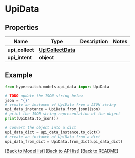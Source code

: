 # UpiData


## Properties

Name | Type | Description | Notes
------------ | ------------- | ------------- | -------------
**upi_collect** | [**UpiCollectData**](UpiCollectData.md) |  | 
**upi_intent** | **object** |  | 

## Example

```python
from hyperswitch.models.upi_data import UpiData

# TODO update the JSON string below
json = "{}"
# create an instance of UpiData from a JSON string
upi_data_instance = UpiData.from_json(json)
# print the JSON string representation of the object
print(UpiData.to_json())

# convert the object into a dict
upi_data_dict = upi_data_instance.to_dict()
# create an instance of UpiData from a dict
upi_data_from_dict = UpiData.from_dict(upi_data_dict)
```
[[Back to Model list]](../README.md#documentation-for-models) [[Back to API list]](../README.md#documentation-for-api-endpoints) [[Back to README]](../README.md)


